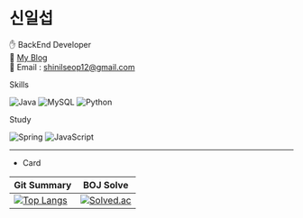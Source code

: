 # 신일섭

:raised_hand: BackEnd Developer<br>
:pushpin: [My Blog](https://shinscode.tistory.com/)<br>
:email: Email : shinilseop12@gmail.com

Skills

![Java](https://img.shields.io/badge/-Java-007396?style=flat-square&logo=Java&logoColor=white)
![MySQL](https://img.shields.io/badge/-MySQL-4479A1?style=flat-square&logo=mysql&logoColor=white)
![Python](https://img.shields.io/badge/-Python-3776AB?style=flat-square&logo=python&logoColor=white)

Study

![Spring](https://img.shields.io/badge/-Spring-6DB33F?style=flat-square&logo=Spring&logoColor=white)
![JavaScript](https://img.shields.io/badge/-Javascript-F7DF1E?style=flat-square&logo=JavaScript&logoColor=white)



---
* Card

|Git Summary|BOJ Solve|
|---|---|
|[![Top Langs](https://github-readme-stats.vercel.app/api/top-langs/?username=shinilseop&layout=compact)](https://github.com/shinilseop/github-readme-stats)|[![Solved.ac](http://mazassumnida.wtf/api/generate_badge?boj=shinilseop12)](https://solved.ac/profile/shinilseop12)|
